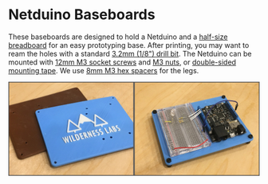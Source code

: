 # Netduino Baseboards

These baseboards are designed to hold a Netduino and a [half-size breadboard](http://amzn.to/2fMEgGH) for an easy prototyping base. After printing, you may want to ream the holes with a standard [3.2mm (1/8") drill bit](http://amzn.to/2xBmAXN). The Netduino can be mounted with [12mm M3 socket screws](http://amzn.to/2xvG6Dw) and [M3 nuts](http://amzn.to/2y4LosQ), or [double-sided mounting tape](http://amzn.to/2xAPszi). We use [8mm M3 hex spacers](http://amzn.to/2xMv7Hj) for the legs.

![](Baseboard.jpg)